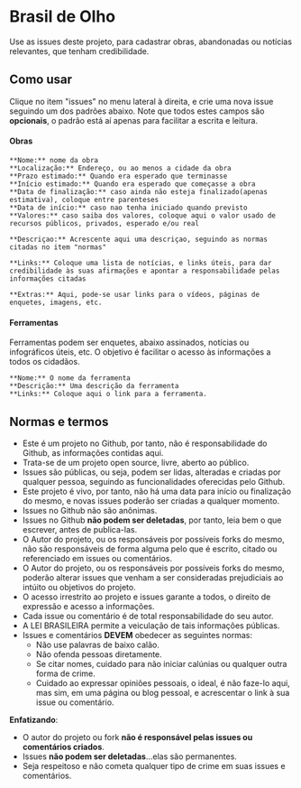 Brasil de Olho
==============

Use as issues deste projeto, para cadastrar obras, abandonadas ou notícias relevantes, que tenham credibilidade.

## Como usar

Clique no item "issues" no menu lateral à direita, e crie uma nova issue seguindo um dos padrões abaixo.
Note que todos estes campos são **opcionais**, o padrão está aí apenas para facilitar a escrita e leitura.

#### Obras

```
**Nome:** nome da obra
**Localização:** Endereço, ou ao menos a cidade da obra
**Prazo estimado:** Quando era esperado que terminasse
**Início estimado:** Quando era esperado que começasse a obra
**Data de finalização:** caso ainda não esteja finalizado(apenas estimativa), coloque entre parenteses
**Data de início:** caso nao tenha iniciado quando previsto
**Valores:** caso saiba dos valores, coloque aqui o valor usado de recursos públicos, privados, esperado e/ou real

**Descriçao:** Acrescente aqui uma descriçao, seguindo as normas citadas no item "normas"

**Links:** Coloque uma lista de notícias, e links úteis, para dar credibilidade às suas afirmações e apontar a responsabilidade pelas informações citadas

**Extras:** Aqui, pode-se usar links para o vídeos, páginas de enquetes, imagens, etc.
```

#### Ferramentas

Ferramentas podem ser enquetes, abaixo assinados, notícias ou infográficos úteis, etc.
O objetivo é facilitar o acesso às informações a todos os cidadãos.

```
**Nome:** O nome da ferramenta
**Descrição:** Uma descrição da ferramenta
**Links:** Coloque aqui o link para a ferramenta.
```

## Normas e termos

- Este é um projeto no Github, por tanto, não é responsabilidade do Github, as informações contidas aqui.
- Trata-se de um projeto open source, livre, aberto ao público.
- Issues são públicas, ou seja, podem ser lidas, alteradas e criadas por qualquer pessoa, seguindo as funcionalidades oferecidas pelo Github.
- Este projeto é vivo, por tanto, não há uma data para início ou finalização do mesmo, e novas issues poderão ser criadas a qualquer momento.
- Issues no Github não são anônimas.
- Issues no Github **não podem ser deletadas**, por tanto, leia bem o que escrever, antes de publica-las.
- O Autor do projeto, ou os responsáveis por possíveis forks do mesmo, não são responsáveis de forma alguma pelo que é escrito, citado ou referenciado em issues ou comentários.
- O Autor do projeto, ou os responsáveis por possíveis forks do mesmo, poderão alterar issues que venham a ser consideradas prejudiciais ao intúito ou objetivos do projeto.
- O acesso irrestrito ao projeto e issues garante a todos, o direito de expressão e acesso a informações.
- Cada issue ou comentário é de total responsabilidade do seu autor.
- A LEI BRASILEIRA permite a veiculação de tais informações públicas.
- Issues e comentários **DEVEM** obedecer as seguintes normas:
    - Não use palavras de baixo calão.
    - Não ofenda pessoas diretamente.
    - Se citar nomes, cuidado para não iniciar calúnias ou qualquer outra forma de crime.
    - Cuidado ao expressar opiniões pessoais, o ideal, é não faze-lo aqui, mas sim, em uma página ou blog pessoal, e acrescentar o link à sua issue ou comentário.

**Enfatizando**:

- O autor do projeto ou fork **não é responsável pelas issues ou comentários criados**.
- Issues **não podem ser deletadas**...elas são permanentes.
- Seja respeitoso e não cometa qualquer tipo de crime em suas issues e comentários.





